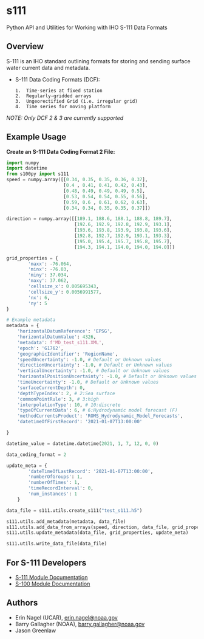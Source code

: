 s111
======
Python API and Utilities for Working with IHO S-111 Data Formats

Overview
--------

S-111 is an IHO standard outlining formats for storing and sending surface
water current data and metadata.

-   S-111 Data Coding Formats (DCF):

        1.  Time-series at fixed station
        2.  Regularly-gridded arrays
        3.  Ungeorectified Grid (i.e. irregular grid)
        4.  Time series for moving platform

*NOTE: Only DCF 2 & 3 are currently supported*

Example Usage
-------------

**Create an S-111 Data Coding Format 2 File:**
```python
import numpy
import datetime
from s100py import s111
speed = numpy.array([[0.34, 0.35, 0.35, 0.36, 0.37],
                     [0.4 , 0.41, 0.41, 0.42, 0.43],
                     [0.48, 0.49, 0.49, 0.49, 0.5],
                     [0.53, 0.54, 0.54, 0.55, 0.56],
                     [0.59, 0.6 , 0.61, 0.62, 0.63],
                     [0.34, 0.34, 0.35, 0.35, 0.37]])

direction = numpy.array([[189.1, 188.6, 188.1, 188.8, 189.7],
                         [192.6, 192.9, 192.8, 192.9, 193.1],
                         [193.6, 193.8, 193.9, 193.8, 193.6],
                         [192.8, 192.7, 192.9, 193.1, 193.3],
                         [195.0, 195.4, 195.7, 195.8, 195.7],
                         [194.3, 194.1, 194.0, 194.0, 194.0]])

grid_properties = {
        'maxx': -76.064,
        'minx': -76.03,
        'miny': 37.034,
        'maxy': 37.062,
        'cellsize_x': 0.005695343,
        'cellsize_y': 0.0056991577,
        'nx': 6,
        'ny': 5
}

# Example metadata
metadata = {
    'horizontalDatumReference': 'EPSG',
    'horizontalDatumValue': 4326,
    'metadata': f'MD_test_s111.XML',
    'epoch': 'G1762',
    'geographicIdentifier': 'RegionName',
    'speedUncertainty': -1.0, # Default or Unknown values
    'directionUncertainty': -1.0, # Default or Unknown values
    'verticalUncertainty': -1.0, # Default or Unknown values
    'horizontalPositionUncertainty': -1.0, # Default or Unknown values
    'timeUncertainty': -1.0, # Default or Unknown values
    'surfaceCurrentDepth': 0, 
    'depthTypeIndex': 2, # 2:Sea surface
    'commonPointRule': 3, # 3:high
    'interpolationType': 10, # 10:discrete
    'typeOfCurrentData': 6, # 6:Hydrodynamic model forecast (F)
    'methodCurrentsProduct': 'ROMS_Hydrodynamic_Model_Forecasts',
    'datetimeOfFirstRecord': '2021-01-07T13:00:00'

}

datetime_value = datetime.datetime(2021, 1, 7, 12, 0, 0)

data_coding_format = 2

update_meta = {
        'dateTimeOfLastRecord': '2021-01-07T13:00:00',
        'numberOfGroups': 1,
        'numberOfTimes': 1,
        'timeRecordInterval': 0,
        'num_instances': 1
    }

data_file = s111.utils.create_s111("test_s111.h5")

s111.utils.add_metadata(metadata, data_file)
s111.utils.add_data_from_arrays(speed, direction, data_file, grid_properties, datetime_value, data_coding_format)
s111.utils.update_metadata(data_file, grid_properties, update_meta)

s111.utils.write_data_file(data_file)
```

For S-111 Developers
--------------------
- [S-111 Module Documentation](https://s100py.readthedocs.io/en/latest/s111.html#s111-module-docs)
- [S-100 Module Documentation](https://s100py.readthedocs.io/en/latest/s100.html)

Authors
-------

-   Erin Nagel (UCAR), <erin.nagel@noaa.gov>
-   Barry Gallagher (NOAA), <barry.gallagher@noaa.gov>
-   Jason Greenlaw 



